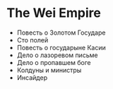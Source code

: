 # The Wei Empire

- Повесть о Золотом Государе
- Сто полей
- Повесть о государыне Касии
- Дело о лазоревом письме
- Дело о пропавшем боге
- Колдуны и министры
- Инсайдер
